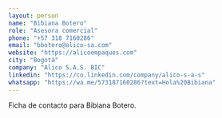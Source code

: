 ```yaml
---
layout: person
name: "Bibiana Botero"
role: "Asesora comercial"
phone: "+57 318 7160286"
email: "bbotero@alico-sa.com"
website: "https://alicoempaques.com"
city: "Bogotá"
company: "Alico S.A.S. BIC"
linkedin: "https://co.linkedin.com/company/alico-s-a-s"
whatsapp: "https://wa.me/573187160286?text=Hola%20Bibiana"
---
```


Ficha de contacto para Bibiana Botero.